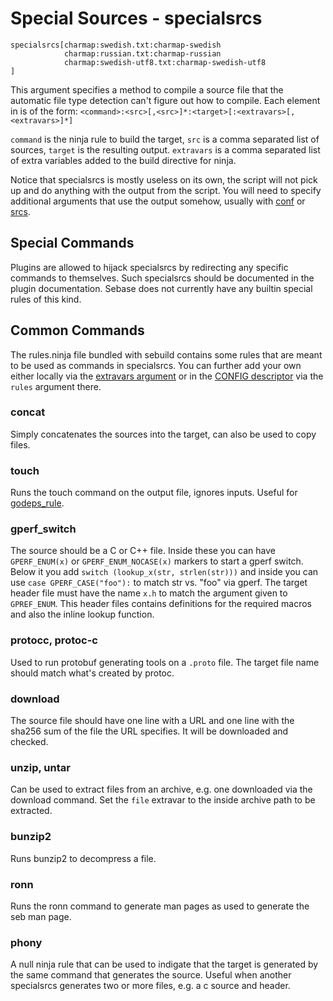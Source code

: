 # Special Sources - specialsrcs

    specialsrcs[charmap:swedish.txt:charmap-swedish
                charmap:russian.txt:charmap-russian
                charmap:swedish-utf8.txt:charmap-swedish-utf8
    ]           
    
This argument specifies a method to compile a source file that the automatic
file type detection can't figure out how to compile. Each element in is of the
form: `<command>:<src>[,<src>]*:<target>[:<extravars>[,<extravars>]*]`

`command` is the ninja rule to build the target, `src` is a comma separated
list of sources, `target` is the resulting output. `extravars` is a comma
separated list of extra variables added to the build directive for ninja.

Notice that specialsrcs is mostly useless on its own, the script will not pick
up and do anything with the output from the script. You will need to specify
additional arguments that use the output somehow, usually with
[conf](../descriptors/install.md#conf) or [srcs](srcs.md).

## Special Commands

Plugins are allowed to hijack specialsrcs by redirecting any specific commands
to themselves. Such specialsrcs should be documented in the plugin
documentation. Sebase does not currently have any builtin special rules of this
kind.

## Common Commands

The rules.ninja file bundled with sebuild contains some rules that are meant to
be used as commands in specialsrcs. You can further add your own either locally
via the [extravars argument](extravars.md) or in the [CONFIG
descriptor](../descriptors/config.md) via the `rules` argument there.

### concat

Simply concatenates the sources into the target, can also be used to copy files.

### touch

Runs the touch command on the output file, ignores inputs. Useful for
[godeps_rule](../descriptors/config.md#godeps-and-godeps_rule).

### gperf_switch

The source should be a C or C++ file. Inside these you can have
`GPERF_ENUM(x)` or `GPERF_ENUM_NOCASE(x)` markers to start a gperf switch.
Below it you add `switch (lookup_x(str, strlen(str)))` and inside you can use
`case GPERF_CASE("foo"):` to match str vs. "foo" via gperf.
The target header file must have the name `x.h` to match the argument given
to `GPREF_ENUM`. This header files contains definitions for the required macros
and also the inline lookup function.

### protocc, protoc-c

Used to run protobuf generating tools on a `.proto` file. The target file
name should match what's created by protoc.

### download

The source file should have one line with a URL and one line with the
sha256 sum of the file the URL specifies. It will be downloaded and checked.

### unzip, untar

Can be used to extract files from an archive, e.g. one downloaded via the
download command. Set the `file` extravar to the inside archive path to
be extracted.

### bunzip2

Runs bunzip2 to decompress a file.

### ronn

Runs the ronn command to generate man pages as used to generate the
seb man page.

### phony

A null ninja rule that can be used to indigate that the target is generated
by the same command that generates the source. Useful when another specialsrcs
generates two or more files, e.g. a c source and header.
